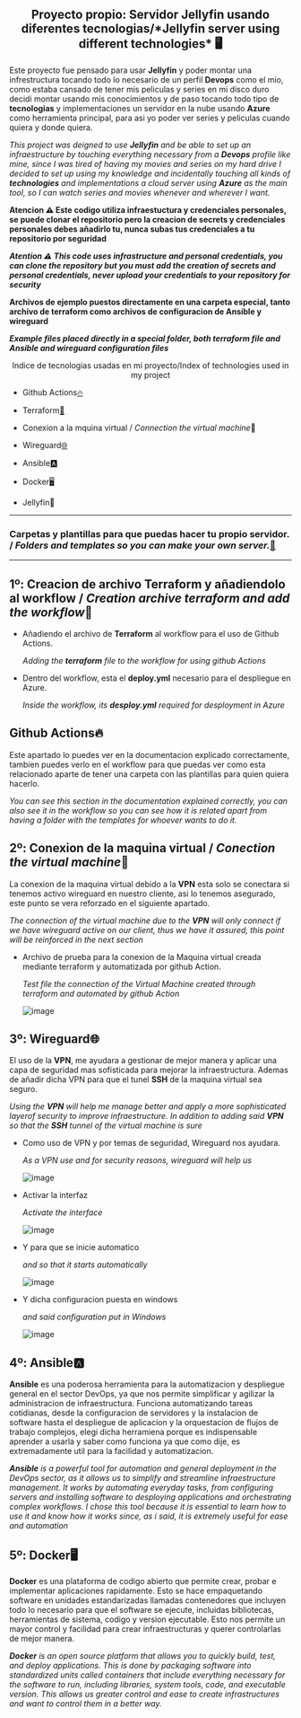 <h2 align="center">Proyecto propio: Servidor Jellyfin usando diferentes tecnologias/*Jellyfin server using different technologies* 🖥️</h2>

Este proyecto fue pensado para usar **Jellyfin** y poder montar una infrestructura tocando todo lo necesario de un perfil **Devops** como el mio, como estaba cansado de tener mis peliculas y series en mi disco duro decidi montar usando mis conocimientos y de paso tocando todo tipo de **tecnologias** y implementaciones un servidor en la nube usando **Azure** como herramienta principal, para asi yo poder ver series y peliculas cuando quiera y donde quiera.

*This project was deigned to use **Jellyfin** and be able to set up an infraestructure by touching everything necessary from a **Devops** profile like mine, since I was tired of having my movies and series on my hard drive I decided to set up using my knowledge and incidentally touching all kinds of **technologies** and implementations a cloud server using **Azure** as the main tool, so I can watch series and movies whenever and wherever I want.*

**Atencion ⚠️ Este codigo utiliza infraestuctura y credenciales personales, se puede clonar el repositorio pero la creacion de secrets y credenciales personales debes añadirlo tu, nunca subas tus credenciales a tu repositorio por seguridad**

***Atention ⚠️ This code uses infrastructure and personal credentials, you can clone the repository but you must add the creation of secrets and personal credentials, never upload your credentials to your repository for security***

**Archivos de ejemplo puestos directamente en una carpeta especial, tanto archivo de terraform como archivos de configuracion de Ansible y wireguard**

***Example files placed directly in a special folder, both terraform file and Ansible and wireguard configuration files***


<p align="center">Indice de tecnologias usadas en mi proyecto/Index of technologies used in my project</p>

  - Github Actions[🔥](./.github/workflows/terraform1.yml)
  
  - Terraform[🗿](./UbunReal.tf)

  - Conexion a la mquina virtual / *Connection the virtual machine*🛜

  - Wireguard[🌐](./Wireguard)

  - Ansible[🅰](./Ansible)

  - Docker[🖥️](./Docker)

  - Jellyfin🐬
----------------------------------------

### Carpetas y plantillas para que puedas hacer tu propio servidor. / *Folders and templates so you can make your own server.*[📁](./Example-plantillas)
------------------------------------------------
## 1º: Creacion de archivo Terraform y añadiendolo al workflow / *Creation archive terraform and add the workflow*🗿

  - Añadiendo el archivo de **Terraform** al workflow para el uso de Github Actions.

    *Adding the **terraform** file to the workflow for using github Actions*
  - Dentro del workflow, esta el **deploy.yml** necesario para el despliegue en Azure.
    
    *Inside the workflow, its **desploy.yml** required for desployment in Azure*


## Github Actions🔥

Este apartado lo puedes ver en la documentacion explicado correctamente, tambien puedes verlo en el workflow para que puedas ver como esta relacionado aparte de tener una carpeta con las plantillas para quien quiera hacerlo.

*You can see this section in the documentation explained correctly, you can also see it in the workflow so you can see how it is related apart from having a folder with the templates for whoever wants to do it.*

## 2º: Conexion de la maquina virtual / *Conection the virtual machine*🛜

La conexion de la maquina virtual debido a la **VPN** esta solo se conectara si tenemos activo wireguard en nuestro cliente, asi lo tenemos asegurado, este punto se vera reforzado en el siguiente apartado.

*The connection of the virtual machine due to the **VPN** will only connect if we have wireguard active on our client, thus we have it assured, this point will be reinforced in the next section*

  -  Archivo de prueba para la conexion de la Maquina virtual creada mediante terraform y automatizada por github Action.

      *Test file the connection of the Virtual Machine created through terraform and automated by github Action*

      ![image](https://github.com/user-attachments/assets/c881ca55-2b3c-41a0-bffc-fad9345569e8)

## 3º: Wireguard🌐

  El uso de la **VPN**, me ayudara a gestionar de mejor manera y aplicar una capa de seguridad mas sofisticada
  para mejorar la infraestructura. Ademas de añadir dicha VPN para que el tunel **SSH** de la maquina virtual sea
  seguro.

  *Using the **VPN** will help me manage better and apply a more sophisticated layerof security to improve infraestructure. In addition to adding said **VPN** so that the **SSH** tunnel of the virtual machine is sure*

  - Como uso de VPN y por temas de seguridad, Wireguard nos ayudara.

    *As a VPN use and for security reasons, wireguard will help us*

    ![image](https://github.com/user-attachments/assets/76d4cd7a-27b4-4902-b553-2fb18c60b95d)

  - Activar la interfaz

    *Activate the interface*

    ![image](https://github.com/user-attachments/assets/58d6b011-f9db-47cc-a7e9-0dcabb134b91)

  - Y para que se inicie automatico

    *and so that it starts automatically*

    ![image](https://github.com/user-attachments/assets/bf0db633-d0c8-4172-ae08-89f5a2e09fbe)
    
  - Y dicha configuracion puesta en windows

    *and said configuration put in Windows*
    
    ![image](https://github.com/user-attachments/assets/fda30bae-6d54-4df8-8e77-7e764bd08afc)

## 4º: Ansible🅰

  **Ansible** es una poderosa herramienta para la automatizacion y despliegue general en el sector DevOps, ya que nos permite simplificar y agilizar la administracion de infraestructura. Funciona automatizando tareas cotidianas, desde la configuracion de servidores y la instalacion de software hasta el despliegue de aplicacion y la orquestacion de flujos de trabajo     complejos, elegi dicha herramiena porque es indispensable aprender a usarla y saber como funciona ya que como dije, es extremadamente util para la facilidad y automatizacion.

***Ansible** is a powerful tool for automation and general deployment in the DevOps sector, as it allows us to simplify and streamline infraestructure management. It works by automating everyday tasks, from configuring servers and installing software to desploying applications and orchestrating complex workflows. I chose this tool because it is essential to learn      how to use it and know how it works since, as i said, it is extremely useful for ease and automation*

## 5º: Docker🖥️
 **Docker** es una plataforma de codigo abierto que permite crear, probar e implementar aplicaciones rapidamente. Esto se hace empaquetando software en unidades estandarizadas llamadas contenedores que incluyen todo lo necesario para que el software se ejecute, incluidas bibliotecas, herramientas de sistema, codigo y version ejecutable. Esto nos permite un mayor control y facilidad para crear infraestructuras y querer controlarlas de mejor manera.

 ***Docker** is an open source platform that allows you to quickly build, test, and deploy applications. This is done by packaging software into standardized units called containers that include everything necessary for the software to run, including libraries, system tools, code, and executable version. This allows us greater control and ease to create infrastructures and want to control them in a better way.*
    

